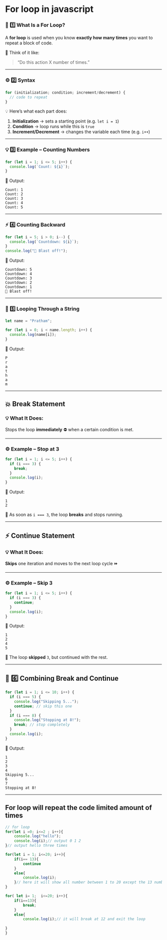 # For loop in javascript

### 🧠 **1️⃣ What Is a For Loop?**

A **for loop** is used when you know **exactly how many times** you want to repeat a block of code.

💬 Think of it like:

> “Do this action X number of times.”
> 

---

### ⚙️ **2️⃣ Syntax**

```jsx
for (initialization; condition; increment/decrement) {
  // code to repeat
}

```

💡 Here’s what each part does:

1. **Initialization** → sets a starting point (e.g. `let i = 1`)
2. **Condition** → loop runs while this is `true`
3. **Increment/Decrement** → changes the variable each time (e.g. `i++`)

---

### 💡 **3️⃣ Example – Counting Numbers**

```jsx
for (let i = 1; i <= 5; i++) {
  console.log(`Count: ${i}`);
}

```

🧩 Output:

```
Count: 1
Count: 2
Count: 3
Count: 4
Count: 5

```

---

### ⚡ **4️⃣ Counting Backward**

```jsx
for (let i = 5; i > 0; i--) {
  console.log(`Countdown: ${i}`);
}
console.log("🎉 Blast off!");

```

🧩 Output:

```
Countdown: 5
Countdown: 4
Countdown: 3
Countdown: 2
Countdown: 1
🎉 Blast off!

```

---

### 🧩 **5️⃣ Looping Through a String**

```jsx
let name = "Pratham";

for (let i = 0; i < name.length; i++) {
  console.log(name[i]);
}

```

🧩 Output:

```
P
r
a
t
h
a
m

```

---

## 💥 **Break Statement**

### 💡 What It Does:

Stops the loop **immediately** ⛔ when a certain condition is met.

---

### ⚙️ Example – Stop at 3

```jsx
for (let i = 1; i <= 5; i++) {
  if (i === 3) {
    break;
  }
  console.log(i);
}

```

🧩 Output:

```
1
2

```

💬 As soon as `i === 3`, the loop **breaks** and stops running.

---

## ⚡ **Continue Statement**

### 💡 What It Does:

**Skips** one iteration and moves to the next loop cycle ⏩

---

### ⚙️ Example – Skip 3

```jsx
for (let i = 1; i <= 5; i++) {
  if (i === 3) {
    continue;
  }
  console.log(i);
}

```

🧩 Output:

```
1
2
4
5

```

💬 The loop **skipped** `3`, but continued with the rest.

---

## 🔄 **6️⃣ Combining Break and Continue**

```jsx
for (let i = 1; i <= 10; i++) {
  if (i === 5) {
    console.log("Skipping 5...");
    continue; // skip this one
  }
  if (i === 8) {
    console.log("Stopping at 8!");
    break; // stop completely
  }
  console.log(i);
}

```

🧩 Output:

```
1
2
3
4
Skipping 5...
6
7
Stopping at 8!

```

---

### 

## For loop will repeat the code limited amount of times

```jsx
// for loop 
for(let i =0; i<=2 ; i++){
    console.log("hello");
    console.log(i);// output 0 1 2 
}// output hello three times 

for(let i = 1; i<=20; i++){
    if(i== 13){
        continue
    }
    else{
        console.log(i);
    }// here it will show all number between 1 to 20 except the 13 number 
}

for( let i= 1;  i<=20; i++){
    if(i==13){
        break;
    }
    else{
        console.log(i);// it will break at 12 and exit the loop 
        
}
}
```